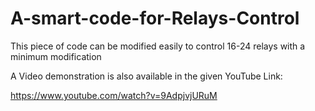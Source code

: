 # A-smart-code-for-Relays-Control
This piece of code can be modified easily to control 16-24 relays with a minimum modification

A Video demonstration is also available in the given YouTube Link:

https://www.youtube.com/watch?v=9AdpjvjURuM 
